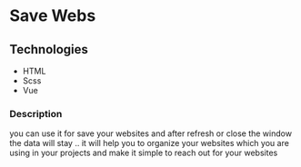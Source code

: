 # Save Webs 

## Technologies 
* HTML 
* Scss
* Vue

### Description 
you can use it for save your websites and after refresh or close the window the data will stay .. it will help you to organize your websites which you are using in your projects and make it simple to reach out for your websites  